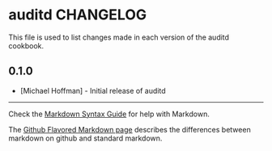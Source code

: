 # auditd CHANGELOG

This file is used to list changes made in each version of the auditd cookbook.

## 0.1.0
- [Michael Hoffman] - Initial release of auditd

- - -
Check the [Markdown Syntax Guide](http://daringfireball.net/projects/markdown/syntax) for help with Markdown.

The [Github Flavored Markdown page](http://github.github.com/github-flavored-markdown/) describes the differences between markdown on github and standard markdown.
